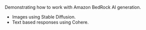 Demonstrating how to work with Amazon BedRock AI generation.
- Images using Stable Diffusion.
- Text based responses using Cohere.

